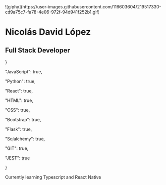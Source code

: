 
<main>
 ![giphy](https://user-images.githubusercontent.com/116603604/219517330-cd9a75c7-fa78-4e06-972f-94d941f252b1.gif)
<h1 background-image> Nicolás David López </h1>
<h2> Full Stack Developer </h2>
 </main>
<p>}</p>
<p>"JavaScript": true,</p>
  <p>"Python": true,</p>
 <p>"React": true,</p>
 <p>"HTML": true,</p>
 <p>"CSS": true,</p>
 <p>"Bootstrap": true,</p>
 <p>"Flask": true,</p>
 <p>"Sqlalchemy": true,</p>
 <p>"GIT": true,</p>
 <p>"JEST": true</p>
<p>}</p>


<p> Currently learning Typescript and React Native </p>
